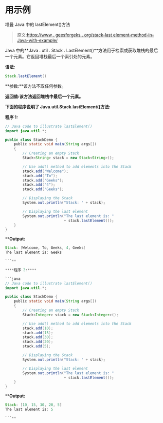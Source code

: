 # 用示例

堆叠 Java 中的 lastElement()方法

> 原文:[https://www . geesforgeks . org/stack-last element-method-in-Java-with-example/](https://www.geeksforgeeks.org/stack-lastelement-method-in-java-with-example/)

Java 中的**Java . util . Stack . LastElement()**方法用于检索或获取堆栈的最后一个元素。它返回堆栈最后一个索引处的元素。

**语法:**

```java
Stack.lastElement()
```

**参数:**该方法不取任何参数。

**返回值:**该方法返回堆栈中最后一个元素**。**

**下面的程序说明了 Java.util.Stack.lastElement()方法:**

****程序 1:****

```java
// Java code to illustrate lastElement()
import java.util.*;

public class StackDemo {
    public static void main(String args[])
    {
        // Creating an empty Stack
        Stack<String> stack = new Stack<String>();

        // Use add() method to add elements into the Stack
        stack.add("Welcome");
        stack.add("To");
        stack.add("Geeks");
        stack.add("4");
        stack.add("Geeks");

        // Displaying the Stack
        System.out.println("Stack: " + stack);

        // Displaying the last element
        System.out.println("The last element is: "
                           + stack.lastElement());
    }
}
```

****Output:**

```java
Stack: [Welcome, To, Geeks, 4, Geeks]
The last element is: Geeks

```** 

****程序 2:****

```java
// Java code to illustrate lastElement()
import java.util.*;

public class StackDemo {
    public static void main(String args[])
    {
        // Creating an empty Stack
        Stack<Integer> stack = new Stack<Integer>();

        // Use add() method to add elements into the Stack
        stack.add(10);
        stack.add(15);
        stack.add(30);
        stack.add(20);
        stack.add(5);

        // Displaying the Stack
        System.out.println("Stack: " + stack);

        // Displaying the last element
        System.out.println("The last element is: "
                           + stack.lastElement());
    }
}
```

****Output:**

```java
Stack: [10, 15, 30, 20, 5]
The last element is: 5

```**